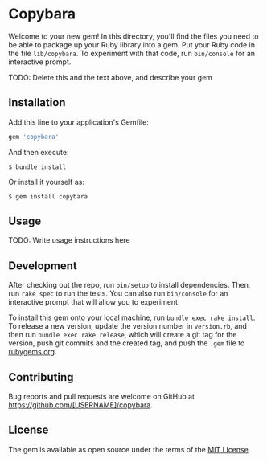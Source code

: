 # Copybara

Welcome to your new gem! In this directory, you'll find the files you need to be able to package up your Ruby library into a gem. Put your Ruby code in the file `lib/copybara`. To experiment with that code, run `bin/console` for an interactive prompt.

TODO: Delete this and the text above, and describe your gem

## Installation

Add this line to your application's Gemfile:

```ruby
gem 'copybara'
```

And then execute:

    $ bundle install

Or install it yourself as:

    $ gem install copybara

## Usage

TODO: Write usage instructions here

## Development

After checking out the repo, run `bin/setup` to install dependencies. Then, run `rake spec` to run the tests. You can also run `bin/console` for an interactive prompt that will allow you to experiment.

To install this gem onto your local machine, run `bundle exec rake install`. To release a new version, update the version number in `version.rb`, and then run `bundle exec rake release`, which will create a git tag for the version, push git commits and the created tag, and push the `.gem` file to [rubygems.org](https://rubygems.org).

## Contributing

Bug reports and pull requests are welcome on GitHub at https://github.com/[USERNAME]/copybara.

## License

The gem is available as open source under the terms of the [MIT License](https://opensource.org/licenses/MIT).
